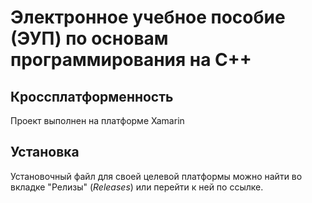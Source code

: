 # Электронное учебное пособие (ЭУП) по основам программирования на С++ #
## Кроссплатформенность ##
Проект выполнен на платформе Xamarin
## Установка ##
Установочный файл для своей целевой платформы можно найти во вкладке "Релизы" (*Releases*) или перейти к ней по ссылке.
